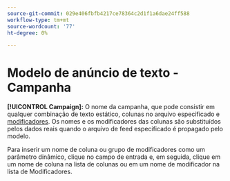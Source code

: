 ```yaml
---
source-git-commit: 029e406fbfb4217ce78364c2d1f1a6dae24ff588
workflow-type: tm+mt
source-wordcount: '77'
ht-degree: 0%

---
```

# Modelo de anúncio de texto - Campanha

**[!UICONTROL Campaign]:** O nome da campanha, que pode consistir em qualquer combinação de texto estático, colunas no arquivo especificado e [modificadores](/help/search-social-commerce/campaign-management/inventory-feeds/modifiers-manage.md). Os nomes e os modificadores das colunas são substituídos pelos dados reais quando o arquivo de feed especificado é propagado pelo modelo.

Para inserir um nome de coluna ou grupo de modificadores como um parâmetro dinâmico, clique no campo de entrada e, em seguida, clique em um nome de coluna na lista de colunas ou em um nome de modificador na lista de Modificadores.
